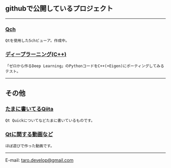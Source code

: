 ## githubで公開しているプロジェクト
---
### [Qch](https://github.com/Taro3/Qch)
    Qtを使用した5chビューア。作成中。
### **[ディープラーニング(C++)](https://github.com/Taro3/DeepLearning_Cpp)**
    「ゼロから作るDeep Learning」のPythonコードをC++(+Eigen)にポーティングしてみるテスト。
---
## その他
### **[たまに書いてるQiita](https://qiita.com/Taro3)**
    Qt Quickについてなどたまに書いているものです。
### **[Qtに関する動画など](https://www.youtube.com/channel/UCFxAZQrRT32KeJ9U5UtyhHQ?view_as=subscriber)**
    ほぼ遊びで作った動画です。
---
E-mail: [taro.develop@gmail.com](mailto:taro.develop@gmail.com)
